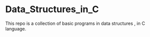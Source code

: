 # Data_Structures_in_C
This repo is a collection of basic programs in data structures , in C language.
